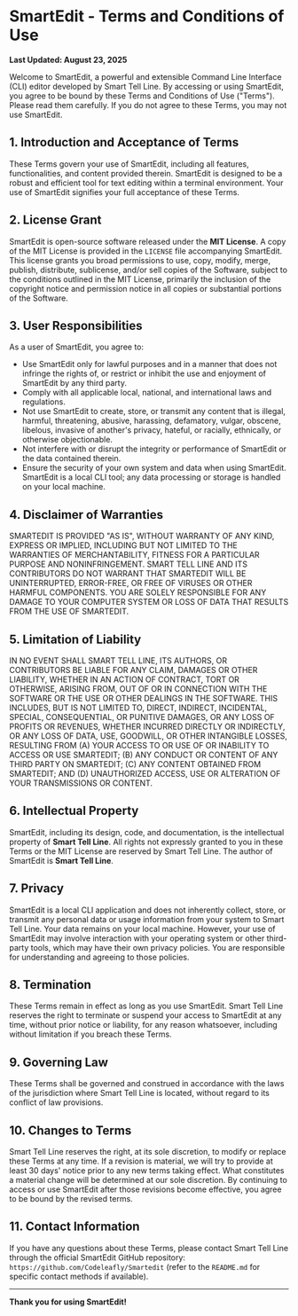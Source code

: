 # SmartEdit - Terms and Conditions of Use

**Last Updated: August 23, 2025**

Welcome to SmartEdit, a powerful and extensible Command Line Interface (CLI) editor developed by Smart Tell Line. By accessing or using SmartEdit, you agree to be bound by these Terms and Conditions of Use ("Terms"). Please read them carefully. If you do not agree to these Terms, you may not use SmartEdit.

## 1. Introduction and Acceptance of Terms

These Terms govern your use of SmartEdit, including all features, functionalities, and content provided therein. SmartEdit is designed to be a robust and efficient tool for text editing within a terminal environment. Your use of SmartEdit signifies your full acceptance of these Terms.

## 2. License Grant

SmartEdit is open-source software released under the **MIT License**. A copy of the MIT License is provided in the `LICENSE` file accompanying SmartEdit. This license grants you broad permissions to use, copy, modify, merge, publish, distribute, sublicense, and/or sell copies of the Software, subject to the conditions outlined in the MIT License, primarily the inclusion of the copyright notice and permission notice in all copies or substantial portions of the Software.

## 3. User Responsibilities

As a user of SmartEdit, you agree to:
*   Use SmartEdit only for lawful purposes and in a manner that does not infringe the rights of, or restrict or inhibit the use and enjoyment of SmartEdit by any third party.
*   Comply with all applicable local, national, and international laws and regulations.
*   Not use SmartEdit to create, store, or transmit any content that is illegal, harmful, threatening, abusive, harassing, defamatory, vulgar, obscene, libelous, invasive of another's privacy, hateful, or racially, ethnically, or otherwise objectionable.
*   Not interfere with or disrupt the integrity or performance of SmartEdit or the data contained therein.
*   Ensure the security of your own system and data when using SmartEdit. SmartEdit is a local CLI tool; any data processing or storage is handled on your local machine.

## 4. Disclaimer of Warranties

SMARTEDIT IS PROVIDED "AS IS", WITHOUT WARRANTY OF ANY KIND, EXPRESS OR IMPLIED, INCLUDING BUT NOT LIMITED TO THE WARRANTIES OF MERCHANTABILITY, FITNESS FOR A PARTICULAR PURPOSE AND NONINFRINGEMENT. SMART TELL LINE AND ITS CONTRIBUTORS DO NOT WARRANT THAT SMARTEDIT WILL BE UNINTERRUPTED, ERROR-FREE, OR FREE OF VIRUSES OR OTHER HARMFUL COMPONENTS. YOU ARE SOLELY RESPONSIBLE FOR ANY DAMAGE TO YOUR COMPUTER SYSTEM OR LOSS OF DATA THAT RESULTS FROM THE USE OF SMARTEDIT.

## 5. Limitation of Liability

IN NO EVENT SHALL SMART TELL LINE, ITS AUTHORS, OR CONTRIBUTORS BE LIABLE FOR ANY CLAIM, DAMAGES OR OTHER LIABILITY, WHETHER IN AN ACTION OF CONTRACT, TORT OR OTHERWISE, ARISING FROM, OUT OF OR IN CONNECTION WITH THE SOFTWARE OR THE USE OR OTHER DEALINGS IN THE SOFTWARE. THIS INCLUDES, BUT IS NOT LIMITED TO, DIRECT, INDIRECT, INCIDENTAL, SPECIAL, CONSEQUENTIAL, OR PUNITIVE DAMAGES, OR ANY LOSS OF PROFITS OR REVENUES, WHETHER INCURRED DIRECTLY OR INDIRECTLY, OR ANY LOSS OF DATA, USE, GOODWILL, OR OTHER INTANGIBLE LOSSES, RESULTING FROM (A) YOUR ACCESS TO OR USE OF OR INABILITY TO ACCESS OR USE SMARTEDIT; (B) ANY CONDUCT OR CONTENT OF ANY THIRD PARTY ON SMARTEDIT; (C) ANY CONTENT OBTAINED FROM SMARTEDIT; AND (D) UNAUTHORIZED ACCESS, USE OR ALTERATION OF YOUR TRANSMISSIONS OR CONTENT.

## 6. Intellectual Property

SmartEdit, including its design, code, and documentation, is the intellectual property of **Smart Tell Line**. All rights not expressly granted to you in these Terms or the MIT License are reserved by Smart Tell Line. The author of SmartEdit is **Smart Tell Line**.

## 7. Privacy

SmartEdit is a local CLI application and does not inherently collect, store, or transmit any personal data or usage information from your system to Smart Tell Line. Your data remains on your local machine. However, your use of SmartEdit may involve interaction with your operating system or other third-party tools, which may have their own privacy policies. You are responsible for understanding and agreeing to those policies.

## 8. Termination

These Terms remain in effect as long as you use SmartEdit. Smart Tell Line reserves the right to terminate or suspend your access to SmartEdit at any time, without prior notice or liability, for any reason whatsoever, including without limitation if you breach these Terms.

## 9. Governing Law

These Terms shall be governed and construed in accordance with the laws of the jurisdiction where Smart Tell Line is located, without regard to its conflict of law provisions.

## 10. Changes to Terms

Smart Tell Line reserves the right, at its sole discretion, to modify or replace these Terms at any time. If a revision is material, we will try to provide at least 30 days' notice prior to any new terms taking effect. What constitutes a material change will be determined at our sole discretion. By continuing to access or use SmartEdit after those revisions become effective, you agree to be bound by the revised terms.

## 11. Contact Information

If you have any questions about these Terms, please contact Smart Tell Line through the official SmartEdit GitHub repository: `https://github.com/Codeleafly/Smartedit` (refer to the `README.md` for specific contact methods if available).

---
**Thank you for using SmartEdit!**
